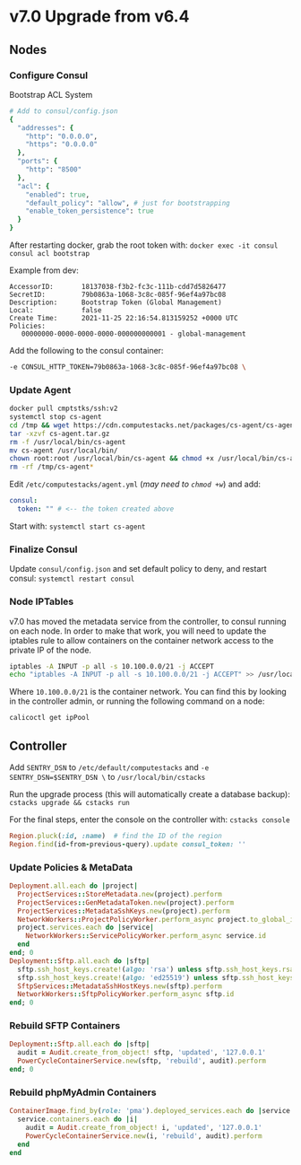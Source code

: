 # v7.0 Upgrade from v6.4

## Nodes

### Configure Consul

Bootstrap ACL System

```ruby
# Add to consul/config.json
{
  "addresses": {
    "http": "0.0.0.0",
    "https": "0.0.0.0"
  },
  "ports": {
    "http": "8500"
  },
  "acl": {
    "enabled": true,
    "default_policy": "allow", # just for bootstrapping
    "enable_token_persistence": true
  }
}
```

After restarting docker, grab the root token with: `docker exec -it consul consul acl bootstrap`

Example from dev:

```
AccessorID:       18137038-f3b2-fc3c-111b-cdd7d5826477
SecretID:         79b0863a-1068-3c8c-085f-96ef4a97bc08
Description:      Bootstrap Token (Global Management)
Local:            false
Create Time:      2021-11-25 22:16:54.813159252 +0000 UTC
Policies:
   00000000-0000-0000-0000-000000000001 - global-management
```

Add the following to the consul container:

```bash
-e CONSUL_HTTP_TOKEN=79b0863a-1068-3c8c-085f-96ef4a97bc08 \
```

### Update Agent

```bash
docker pull cmptstks/ssh:v2
systemctl stop cs-agent
cd /tmp && wget https://cdn.computestacks.net/packages/cs-agent/cs-agent.tar.gz
tar -xzvf cs-agent.tar.gz
rm -f /usr/local/bin/cs-agent
mv cs-agent /usr/local/bin/
chown root:root /usr/local/bin/cs-agent && chmod +x /usr/local/bin/cs-agent
rm -rf /tmp/cs-agent*
```

Edit `/etc/computestacks/agent.yml` (_may need to `chmod +w`_) and add:

```yaml
consul:
  token: "" # <-- the token created above
```

Start with: `systemctl start cs-agent`

### Finalize Consul

Update `consul/config.json` and set default policy to deny, and restart consul: `systemctl restart consul`

### Node IPTables

v7.0 has moved the metadata service from the controller, to consul running on each node. In order to make that work, you will need to update the iptables rule to allow containers on the container network access to the private IP of the node.

```bash
iptables -A INPUT -p all -s 10.100.0.0/21 -j ACCEPT
echo "iptables -A INPUT -p all -s 10.100.0.0/21 -j ACCEPT" >> /usr/local/bin/cs-recover_iptables
```

Where `10.100.0.0/21` is the container network. You can find this by looking in the controller admin, or running the following command on a node:

```bash
calicoctl get ipPool
```

## Controller

Add `SENTRY_DSN` to `/etc/default/computestacks` and `-e SENTRY_DSN=$SENTRY_DSN \` to `/usr/local/bin/cstacks`

Run the upgrade process (this will automatically create a database backup): `cstacks upgrade && cstacks run`

For the final steps, enter the console on the controller with: `cstacks console`

```ruby
Region.pluck(:id, :name)  # find the ID of the region
Region.find(id-from-previous-query).update consul_token: ''
```

### Update Policies & MetaData

```ruby
Deployment.all.each do |project|
  ProjectServices::StoreMetadata.new(project).perform
  ProjectServices::GenMetadataToken.new(project).perform
  ProjectServices::MetadataSshKeys.new(project).perform
  NetworkWorkers::ProjectPolicyWorker.perform_async project.to_global_id.uri
  project.services.each do |service|
    NetworkWorkers::ServicePolicyWorker.perform_async service.id
  end
end; 0
Deployment::Sftp.all.each do |sftp|
  sftp.ssh_host_keys.create!(algo: 'rsa') unless sftp.ssh_host_keys.rsa.exists?
  sftp.ssh_host_keys.create!(algo: 'ed25519') unless sftp.ssh_host_keys.ed25519.exists?
  SftpServices::MetadataSshHostKeys.new(sftp).perform
  NetworkWorkers::SftpPolicyWorker.perform_async sftp.id
end; 0
```

### Rebuild SFTP Containers

```ruby
Deployment::Sftp.all.each do |sftp|
  audit = Audit.create_from_object! sftp, 'updated', '127.0.0.1'
  PowerCycleContainerService.new(sftp, 'rebuild', audit).perform
end; 0
```

### Rebuild phpMyAdmin Containers

```ruby
ContainerImage.find_by(role: 'pma').deployed_services.each do |service|
  service.containers.each do |i|
    audit = Audit.create_from_object! i, 'updated', '127.0.0.1'
    PowerCycleContainerService.new(i, 'rebuild', audit).perform
  end
end
```
